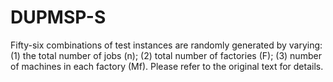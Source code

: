 # DUPMSP-S
Fifty-six combinations of test instances are randomly generated by varying:
(1) the total number of jobs (n);
(2) total number of factories (F);
(3) number of machines in each factory (Mf).
Please refer to the original text for details.
